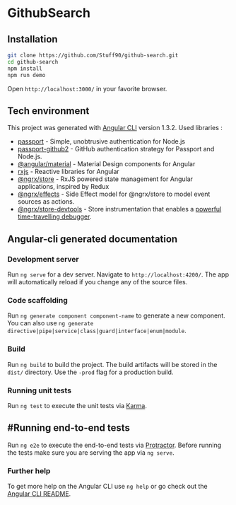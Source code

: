# GithubSearch

## Installation
```bash
git clone https://github.com/Stuff90/github-search.git
cd github-search
npm install
npm run demo
```
Open `http://localhost:3000/` in your favorite browser.

## Tech environment
This project was generated with [Angular CLI](https://github.com/angular/angular-cli) version 1.3.2.
Used libraries :
- [passport](https://github.com/jaredhanson/passport) - Simple, unobtrusive authentication for Node.js
- [passport-github2](https://github.com/cfsghost/passport-github) - GitHub authentication strategy for Passport and Node.js.
- [@angular/material](https://github.com/angular/material2) - Material Design components for Angular
- [rxjs](https://github.com/Reactive-Extensions/RxJS) - Reactive libraries for Angular
- [@ngrx/store](https://github.com/ngrx/platform/blob/master/docs/store/README.md) - RxJS powered state management for Angular applications, inspired by Redux  
- [@ngrx/effects](https://github.com/ngrx/platform/blob/master/docs/effects/README.md) - Side Effect model for @ngrx/store to model event sources as actions.   
- [@ngrx/store-devtools](https://github.com/ngrx/platform/blob/master/docs/store-devtools/README.md) - Store instrumentation that enables a
[powerful time-travelling debugger](https://chrome.google.com/webstore/detail/redux-devtools/lmhkpmbekcpmknklioeibfkpmmfibljd?hl=en).

## Angular-cli generated documentation
### Development server

Run `ng serve` for a dev server. Navigate to `http://localhost:4200/`. The app will automatically reload if you change any of the source files.

### Code scaffolding

Run `ng generate component component-name` to generate a new component. You can also use `ng generate directive|pipe|service|class|guard|interface|enum|module`.

### Build

Run `ng build` to build the project. The build artifacts will be stored in the `dist/` directory. Use the `-prod` flag for a production build.

### Running unit tests

Run `ng test` to execute the unit tests via [Karma](https://karma-runner.github.io).

## #Running end-to-end tests

Run `ng e2e` to execute the end-to-end tests via [Protractor](http://www.protractortest.org/).
Before running the tests make sure you are serving the app via `ng serve`.

### Further help

To get more help on the Angular CLI use `ng help` or go check out the [Angular CLI README](https://github.com/angular/angular-cli/blob/master/README.md).
